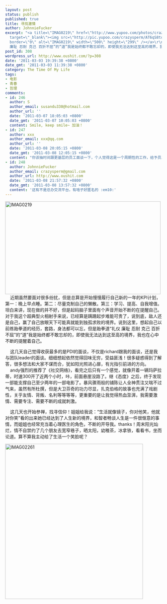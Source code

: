 ```yaml
---
layout: post
status: publish
published: true
title: 寻找激情
author: JohnnieFucker
excerpt: "<a title=\"IMAG0219\" href=\"http://www.yupoo.com/photos/crazysperm/80039834/\"
  target=\"_blank\"><img src=\"http://pic.yupoo.com/crazysperm/AT6qS8to/medium.jpg\"
  border=\"0\" alt=\"IMAG0219\" width=\"500\" height=\"299\" /></a>\r\n    近期虽然要面对很多纷扰，但是总算是开始慢慢履行自己新的一年的KPI计划，第一：晚上早点睡。第二：尽量克制自己的懒散。第三：学习、提高、自我增值。坦白来讲，现在做的并不好，但是起码脑子里面有个声音开始不断的在提醒自己。对于我这个超典型火相射手来说，已经算是蹒跚起步难能可贵了，说到底，敌人还是自己，赢了自己放眼天下可能真就能到独孤求败的境界。说到这里，想起自己以前练跆拳道的经历，套路，身法都可以忘，但是跆拳道“礼仪
  廉耻 忍耐 克己 百折不屈”的“道”我是始终都不敢忘却的，即使我无法达到这至高的境界，我也在心中不断的提醒着自己。\r\n\r\n"
post_id: 308
wordpress_url: http://www.oushit.com/?p=308
date: '2011-03-03 19:39:38 +0800'
date_gmt: '2011-03-03 11:39:38 +0800'
category: The Time Of My Life
tags:
- 电影
- 青春
- 哲理
comments:
- id: 246
  author: S
  author_email: susandu330@hotmail.com
  author_url: ''
  date: '2011-03-07 18:05:03 +0800'
  date_gmt: '2011-03-07 10:05:03 +0800'
  content: Smile, keep smile~ 加油！
- id: 247
  author: xxx
  author_email: xxx@qq.com
  author_url: ''
  date: '2011-03-08 20:05:15 +0800'
  date_gmt: '2011-03-08 12:05:15 +0800'
  content: "你该抽时间跟更基层的员工面谈一下，个人觉得这是一个周期性的工作，给予员工肯定和希望，提出当下不足。否则，当员工主动找你面谈的时候可能已经是发展到一个瓶颈，思想进入一种比较极端的状态了。\r\n同时作为做事的基层员工对于工作及团队会有另一个角度的看法，也是作为leader观察团队很好的视角。对于不善于表达的员工，需要你以适当的方式引导。\r\n个人的拙见，没有其他化学成分，纯粹交流！"
- id: 248
  author: JohnnieFucker
  author_email: crazysperm@gmail.com
  author_url: http://www.oushit.com
  date: '2011-03-08 21:57:32 +0800'
  date_gmt: '2011-03-08 13:57:32 +0800'
  content: '这有不是总办交流平台，有啥子好匿名的 :em10:'
---
```

<p><a title="IMAG0219" href="http://www.yupoo.com/photos/crazysperm/80039834/" target="_blank"><img src="http://pic.yupoo.com/crazysperm/AT6qS8to/medium.jpg" border="0" alt="IMAG0219" width="500" height="299" /></a><br />
    近期虽然要面对很多纷扰，但是总算是开始慢慢履行自己新的一年的KPI计划，第一：晚上早点睡。第二：尽量克制自己的懒散。第三：学习、提高、自我增值。坦白来讲，现在做的并不好，但是起码脑子里面有个声音开始不断的在提醒自己。对于我这个超典型火相射手来说，已经算是蹒跚起步难能可贵了，说到底，敌人还是自己，赢了自己放眼天下可能真就能到独孤求败的境界。说到这里，想起自己以前练跆拳道的经历，套路，身法都可以忘，但是跆拳道“礼仪 廉耻 忍耐 克己 百折不屈”的“道”我是始终都不敢忘却的，即使我无法达到这至高的境界，我也在心中不断的提醒着自己。</p>
<p><!--break--><a id="more-308"></a></p>
<p>    这几天自己觉得收获最多的是PDI的面谈，不仅是richard跟我的面谈，还是我与团队leader的面谈。细细想起依然觉得回味无穷，受益匪浅！很多疑惑得到了解答，很多想法和大家不谋而合，犹如阳光照进心扉，有光指引前进的方向。<br />
<img src="http://img5.douban.com/lpic/s4387115.jpg" alt="" /><br />
    andy强烈的推荐了《社交网络》，看完之后只有一个感觉，就像开着一辆玛萨拉蒂，时速300开了近两个小时，咔，前面悬崖没路了。继《态度》之后，终于发现一部能支撑自己至少两年的一部电影了。暴风骤雨般的铺陈让人全神贯注又喘不过气来，虽然有所杜撰，但是大卫芬奇的功力尽显，扎克伯格的故事也充满了戏剧性，关乎友情、背叛、名利等等等等，更重要的是让我觉得热血澎湃，我需要激情、需要专注、需要不断的成就刺激。</p>
<p>    这几天也开始参禅，找寻信仰！姐姐给我说：“生活就像镜子，你对他笑，他就对你笑”看的出来她已经达到了人生新的境界，和智者畅谈人生是一件很惬意的事情，而姐姐也经常充当着心理医生的角色，不断的开导我。thanks！周末阳光灿烂，情不自禁约了几个朋友去宽窄巷子，晒太阳，幼稚茶，冰拿铁，看看书，坐而论道。算不算我主动给了生活一个笑脸呢？</p>
<p><a title="IMAG02261" href="http://www.yupoo.com/photos/crazysperm/80039838/" target="_blank"><img src="http://pic.yupoo.com/crazysperm/AT6r4VL5/medium.jpg" border="0" alt="IMAG02261" width="443" height="500" /></a></p>
